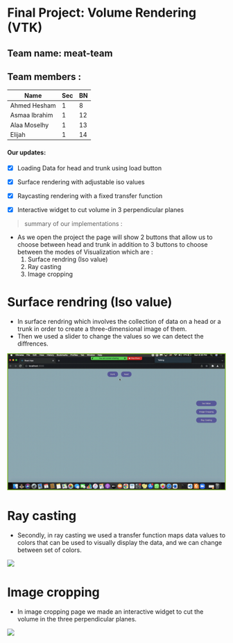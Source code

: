 
# Final Project: Volume Rendering (VTK) 
## Team name: meat-team


## Team members :  

| Name          | Sec  | BN   |
| ----------    | ---- |----  |
| Ahmed Hesham  | 1    | 8    |
| Asmaa Ibrahim | 1    | 12   |
| Alaa Moselhy  | 1    | 13   |
| Elijah        | 1    | 14   |

#### Our updates:

- [x] Loading Data for head and trunk using load button

- [x] Surface rendering with adjustable iso values

- [x] Raycasting rendering with a fixed transfer function

- [x] Interactive widget to cut volume in 3 perpendicular planes
     
> summary of our implementations :

- As we open the project the page will show 2 buttons that allow us to choose between head and trunk in addition to 3 buttons to choose between the modes of Visualization which are : 
  1. Surface rendring (Iso value) 
  2. Ray casting 
  3. Image cropping 

# Surface rendring (Iso value)
- In surface rendring which involves the collection of data on a head or a trunk in order to create a three-dimensional image of them.
- Then we used a slider to change the values so we can detect the diffrences. 

![](iso.gif)

# Ray casting
- Secondly, in ray casting we used a transfer function maps data values to colors that can be used to visually display the data, and we can change between set of colors.

![](ray.gif)

# Image cropping
- In image cropping page we made an interactive widget to cut the volume in the three perpendicular planes.

![](crop.gif)